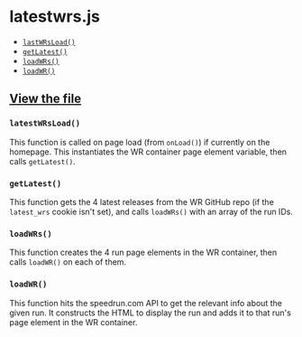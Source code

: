 # latestwrs.js

* [`lastWRsLoad()`](#lastWRsLoad)
* [`getLatest()`](#getLatest)
* [`loadWRs()`](#loadWRs)
* [`loadWR()`](#loadWR)

## [View the file](https://github.com/VRSpeedruns/VRSR/blob/master/vrsrassets/js/latestwrs.js)

### `latestWRsLoad()`

This function is called on page load (from `onLoad()`) if currently on the homepage. This instantiates the WR container page element variable, then calls `getLatest()`.

### `getLatest()`

This function gets the 4 latest releases from the WR GitHub repo (if the `latest_wrs` cookie isn't set), and calls `loadWRs()` with an array of the run IDs.

### `loadWRs()`

This function creates the 4 run page elements in the WR container, then calls `loadWR()` on each of them.

### `loadWR()`

This function hits the speedrun.com API to get the relevant info about the given run. It constructs the HTML to display the run and adds it to that run's page element in the WR container.